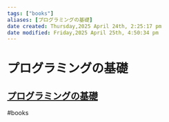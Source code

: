 ```yaml
---
tags: ["books"]
aliases: [プログラミングの基礎]
date created: Thursday,2025 April 24th, 2:25:17 pm
date modified: Friday,2025 April 25th, 4:50:34 pm
---
```


# プログラミングの基礎


## [プログラミングの基礎](https://www.saiensu.co.jp/search/?isbn=978-4-7819-1160-1&y=2007)

#books
